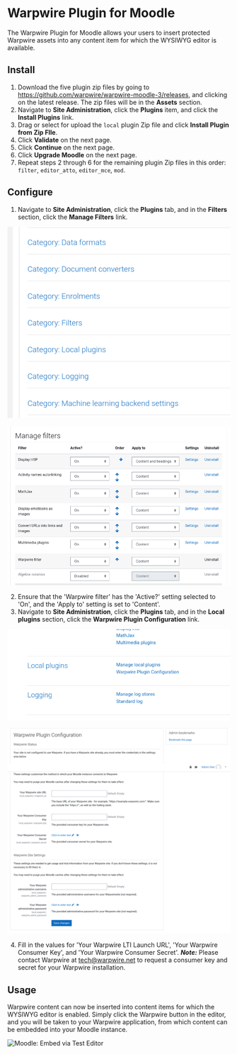 # Warpwire Plugin for Moodle
The Warpwire Plugin for Moodle allows your users to insert protected Warpwire assets into any content item for which the WYSIWYG editor is available.

## Install
1. Download the five plugin zip files by going to https://github.com/warpwire/warpwire-moodle-3/releases, and clicking on the latest release. The zip files will
be in the **Assets** section.
2. Navigate to **Site Administration**, click the **Plugins** item, and click the **Install Plugins** link.
3. Drag or select for upload the `local` plugin Zip file and click **Install Plugin from Zip FIle**.
4. Click **Validate** on the next page.
5. Click **Continue** on the next page.
6. Click **Upgrade Moodle** on the next page.
7. Repeat steps 2 through 6 for the remaining plugin Zip files in this order: `filter`, `editor_atto`, `editor_mce`, `mod`.

## Configure
1. Navigate to **Site Administration**, click the **Plugins** tab, and in the **Filters** section, click the **Manage Filters** link.

![Moodle: Plugins: Filters](https://github.com/warpwire/plugin-moodle/blob/master/moodle-administration-categories.png)

![Moodle: Plugins: Filters: Manage Filters](https://github.com/warpwire/plugin-moodle/blob/master/moodle-administration-filters.png)

2. Ensure that the 'Warpwire filter' has the 'Active?' setting selected to 'On', and the 'Apply to' setting is set to 'Content'.
3. Navigate to **Site Administration**, click the **Plugins** tab, and in the **Local plugins** section, click the **Warpwire Plugin Configuration** link.

![Moodle: Local Plugins](https://github.com/warpwire/plugin-moodle/blob/master/moodle-administration-local-plugins.png)

![Moodle: Warpwire Plugin Configuration](https://github.com/warpwire/plugin-moodle/blob/master/moodle-administration-warpwire.png)

4. Fill in the values for 'Your Warpwire LTI Launch URL', 'Your Warpwire Consumer Key', and 'Your Warpwire Consumer Secret'.
   ***Note:*** Please contact Warpwire at tech@warpwire.net to request a consumer key and secret for your Warpwire installation.

## Usage
Warpwire content can now be inserted into content items for which the WYSIWYG editor is enabled. Simply click the Warpwire button in the editor, and you will be taken to your Warpwire application, from which content can be embedded into your Moodle instance.

![Moodle: Embed via Test Editor](https://github.com/warpwire/warpwire-moodle-3/blob/master/moodle-embed.jpg)
